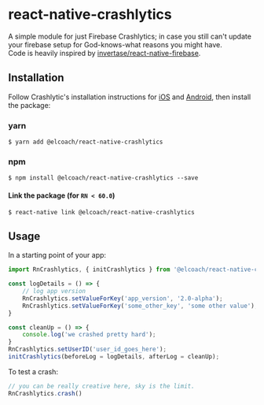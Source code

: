# react-native-crashlytics
A simple module for just Firebase Crashlytics; in case you still can't update your firebase setup for God-knows-what reasons you might have.    
Code is heavily inspired by [invertase/react-native-firebase](https://github.com/invertase/react-native-firebase).
## Installation
Follow Crashlytic's installation instructions for [iOS](https://firebase.google.com/docs/crashlytics/get-started?platform=ios) and [Android](https://firebase.google.com/docs/crashlytics/get-started?platform=android), then install the package:

### yarn
`$ yarn add @elcoach/react-native-crashlytics`

### npm
`$ npm install @elcoach/react-native-crashlytics --save`

#### Link the package (for `RN < 60.0`)
`$ react-native link @elcoach/react-native-crashlytics`

## Usage
In a starting point of your app:
```javascript
import RnCrashlytics, { initCrashlytics } from '@elcoach/react-native-crashlytics';

const logDetails = () => {
    // log app version
    RnCrashlytics.setValueForKey('app_version', '2.0-alpha');
    RnCrashlytics.setValueForKey('some_other_key', 'some other value');
}

const cleanUp = () => {
    console.log('we crashed pretty hard');
}
RnCrashlytics.setUserID('user_id_goes_here');
initCrashlytics(beforeLog = logDetails, afterLog = cleanUp);
```

To test a crash:

```javascript
// you can be really creative here, sky is the limit.
RnCrashlytics.crash()
```
